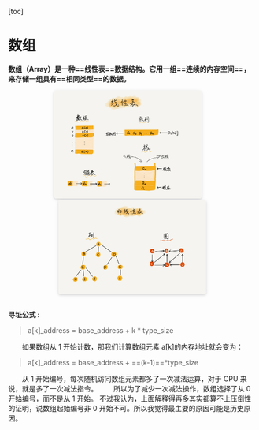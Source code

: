 [toc]

# 数组

**数组（Array）是一种==线性表==数据结构。它用一组==连续的内存空间==，来存储一组具有==相同类型==的数据。**

<center>
    <img style="border-radius: 0.3125em;
    box-shadow: 0 2px 4px 0 rgba(34,36,38,.12),0 2px 10px 0 rgba(34,36,38,.08);" 
    src="https://raw.githubusercontent.com/hongguangli/Figures/main/20221127002000.png" width=300> &ensp;&ensp;<img style="border-radius: 0.3125em;
    box-shadow: 0 2px 4px 0 rgba(34,36,38,.12),0 2px 10px 0 rgba(34,36,38,.08);" 
    src="https://raw.githubusercontent.com/hongguangli/Figures/main/20221127002110.png" width=300 align="top">
</center>

<br>

**​寻址公式 :​**
> a[k]_address = base_address + k * type_size

&emsp;&emsp;如果数组从 1 开始计数，那我们计算数组元素 a[k]的内存地址就会变为：
> a[k]_address = base_address + ==(k-1)==*type_size

&emsp;&emsp;从 1 开始编号，每次随机访问数组元素都多了一次减法运算，对于 CPU 来说，就是多了一次减法指令。
&emsp;&emsp;所以为了减少一次减法操作，数组选择了从 0 开始编号，而不是从 1 开始。
不过我认为，上面解释得再多其实都算不上压倒性的证明，说数组起始编号非 0 开始不可。所以我觉得最主要的原因可能是历史原因。